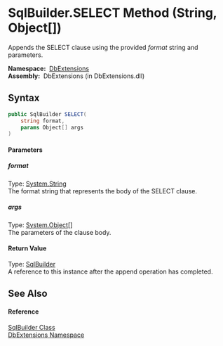 SqlBuilder.SELECT Method (String, Object[])
===========================================
  Appends the SELECT clause using the provided *format* string and parameters.

  **Namespace:**  [DbExtensions][1]  
  **Assembly:**  DbExtensions (in DbExtensions.dll)

Syntax
------

```csharp
public SqlBuilder SELECT(
	string format,
	params Object[] args
)
```

#### Parameters

##### *format*
Type: [System.String][2]  
The format string that represents the body of the SELECT clause.

##### *args*
Type: [System.Object][3][]  
The parameters of the clause body.

#### Return Value
Type: [SqlBuilder][4]  
A reference to this instance after the append operation has completed.

See Also
--------

#### Reference
[SqlBuilder Class][4]  
[DbExtensions Namespace][1]  

[1]: ../README.md
[2]: http://msdn.microsoft.com/en-us/library/s1wwdcbf
[3]: http://msdn.microsoft.com/en-us/library/e5kfa45b
[4]: README.md